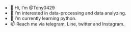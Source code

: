 - 👋 Hi, I’m @Tony0429
- 👀 I’m interested in data-processing and data analyzing.
- 🌱 I’m currently learning python.
- 📫 Reach me via telegram, Line, twitter and Instagram.

<!---
Tony0429/Tony0429 is a ✨ special ✨ repository because its `README.md` (this file) appears on your GitHub profile.
You can click the Preview link to take a look at your changes.
--->
